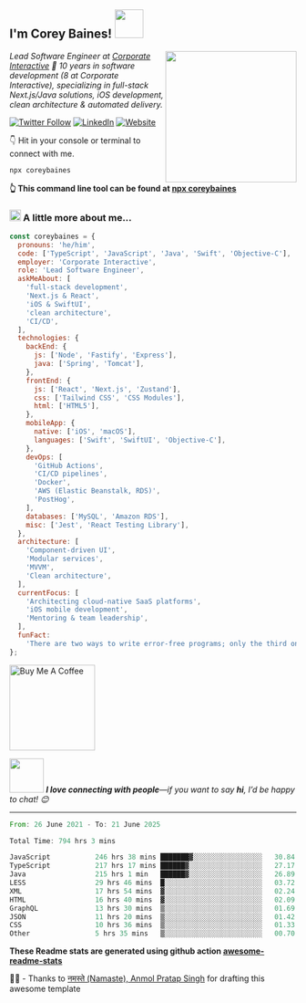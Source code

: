 <h2>I'm Corey Baines! <img src="https://media.giphy.com/media/LEe5yo2E9Fi3FmuEPK/giphy.gif" width="50"></h2>
<img align="right" src="https://media.giphy.com/media/j3dtanKNN4dY6jh6AG/giphy.gif" width="230">
<p><em>Lead Software Engineer at 
  <a href="https://www.corporateinteractive.com.au">Corporate Interactive</a> 🚀  
  10 years in software development (8 at Corporate Interactive), specializing in  
  full-stack Next.js/Java solutions, iOS development, clean architecture & automated delivery.
</em></p>

[![Twitter Follow](https://img.shields.io/twitter/follow/coreybaines?label=Follow)](https://twitter.com/intent/follow?screen_name=coreybaines)
[![LinkedIn](https://img.shields.io/badge/-LinkedIn-blue?style=flat-square&logo=LinkedIn&logoColor=white&link=https://www.linkedin.com/in/coreybaines/)](https://www.linkedin.com/in/coreybaines/)
[![Website](https://img.shields.io/badge/Website-46a2f1.svg?&style=flat-square&logo=Google-Chrome&logoColor=white&link=https://coreybaines.com/)](https://coreybaines.com/)

👇 Hit in your console or terminal to connect with me.

```bash
npx coreybaines
```

**👆 This command line tool can be found at [npx coreybaines](https://github.com/coreybain/npx_card)**

### <img src="https://media.giphy.com/media/UVG0BN8TOMKkPOJS6e/source.gif" height="20"> A little more about me...

```javascript
const coreybaines = {
  pronouns: 'he/him',
  code: ['TypeScript', 'JavaScript', 'Java', 'Swift', 'Objective-C'],
  employer: 'Corporate Interactive',
  role: 'Lead Software Engineer',
  askMeAbout: [
    'full-stack development',
    'Next.js & React',
    'iOS & SwiftUI',
    'clean architecture',
    'CI/CD',
  ],
  technologies: {
    backEnd: {
      js: ['Node', 'Fastify', 'Express'],
      java: ['Spring', 'Tomcat'],
    },
    frontEnd: {
      js: ['React', 'Next.js', 'Zustand'],
      css: ['Tailwind CSS', 'CSS Modules'],
      html: ['HTML5'],
    },
    mobileApp: {
      native: ['iOS', 'macOS'],
      languages: ['Swift', 'SwiftUI', 'Objective-C'],
    },
    devOps: [
      'GitHub Actions',
      'CI/CD pipelines',
      'Docker',
      'AWS (Elastic Beanstalk, RDS)',
      'PostHog',
    ],
    databases: ['MySQL', 'Amazon RDS'],
    misc: ['Jest', 'React Testing Library'],
  },
  architecture: [
    'Component-driven UI',
    'Modular services',
    'MVVM',
    'Clean architecture',
  ],
  currentFocus: [
    'Architecting cloud-native SaaS platforms',
    'iOS mobile development',
    'Mentoring & team leadership',
  ],
  funFact:
    'There are two ways to write error-free programs; only the third one works.',
};
```

<a href="https://www.buymeacoffee.com/coreybaines" target="_blank"> <img src="https://cdn.buymeacoffee.com/buttons/v2/default-red.png" alt="Buy Me A Coffee" width="150" > </a>

<img src="https://media.giphy.com/media/LnQjpWaON8nhr21vNW/giphy.gif" width="60"> <em><b>I love connecting with people</b>—if you want to say <b>hi</b>, I’d be happy to chat! 😊</em>

---

<!--START_SECTION:waka-->

```rust
From: 26 June 2021 - To: 21 June 2025

Total Time: 794 hrs 3 mins

JavaScript           246 hrs 38 mins ███████▓░░░░░░░░░░░░░░░░░   30.84 %
TypeScript           217 hrs 17 mins ██████▓░░░░░░░░░░░░░░░░░░   27.17 %
Java                 215 hrs 1 min   ██████▓░░░░░░░░░░░░░░░░░░   26.89 %
LESS                 29 hrs 46 mins  █░░░░░░░░░░░░░░░░░░░░░░░░   03.72 %
XML                  17 hrs 54 mins  ▓░░░░░░░░░░░░░░░░░░░░░░░░   02.24 %
HTML                 16 hrs 40 mins  ▓░░░░░░░░░░░░░░░░░░░░░░░░   02.09 %
GraphQL              13 hrs 30 mins  ▒░░░░░░░░░░░░░░░░░░░░░░░░   01.69 %
JSON                 11 hrs 20 mins  ▒░░░░░░░░░░░░░░░░░░░░░░░░   01.42 %
CSS                  10 hrs 36 mins  ▒░░░░░░░░░░░░░░░░░░░░░░░░   01.33 %
Other                5 hrs 35 mins   ▒░░░░░░░░░░░░░░░░░░░░░░░░   00.70 %
```

<!--END_SECTION:waka-->

**These Readme stats are generated using github action [awesome-readme-stats](https://github.com/anmol098/waka-readme-stats)**

🙏🏻 - Thanks to <a href="https://github.com/anmol098/">नमस्ते (Namaste), Anmol Pratap Singh</a> for drafting this awesome template
